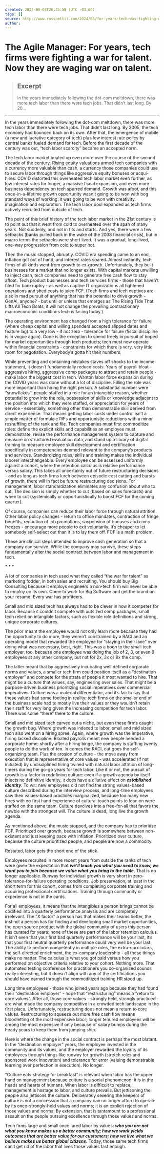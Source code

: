 ```yaml
---
created: 2024-09-04T20:33:59 (UTC -03:00)
tags: []
source: http://www.rosspettit.com/2024/08/for-years-tech-was-fighting-war-for.html?utm_source=tldrnewsletter
author: 
---
```


# The Agile Manager: For years, tech firms were fighting a war for talent. Now they are waging war on talent.

> ## Excerpt
> In the years immediately following the dot-com meltdown, there was more tech labor than there were tech jobs.  That didn’t last long.  By 20...

---
In the years immediately following the dot-com meltdown, there was more tech labor than there were tech jobs. That didn’t last long. By 2005, the tech economy had bounced back on its own. After that, the emergence of mobile (a new and lucrative category of tech) plus low interest rate policy by central banks fueled demand for tech. Before the first decade of the century was out, “tech labor scarcity” became an accepted norm.

The tech labor market heated up even more over the course of the second decade of the century. Rising equity valuations armed tech companies with a currency more valuable than cash, a currency those companies could use to secure labor through things like aggressive equity bonuses or acqui-hires. COVID distorted this overheated tech labor market even further, as low interest rates for longer, a massive fiscal expansion, and even more business dependency on tech spurred demand. Growth was afoot, and this once-in-a-lifetime growth opportunity wasn’t going to be won with bog standard ways of working: it was going to be won with creativity, imagination and exploration. The tech labor pool expanded as tech firms actively recruited from outside of tech.

The point of this brief history of the tech labor market in the 21st century is to point out that it went from cold to overheated over the span of many years. Not suddenly, and not in fits and starts. And yes, there were a few setbacks (banks pulled back in the wake of the 2008 financial crisis), but in macro terms the setbacks were short lived. It was a gradual, long-lived, one-way progression from cold to super hot.

Then the music stopped, abruptly. COVID era spending came to an end, inflation got out of hand, and interest rates soared. Almost instantly, tech firms of all kinds went from growth to ex-growth. Unfortunately, they built businesses for a market that no longer exists. With capital markets unwilling to inject cash, tech companies need to generate free cash flow to stay afloat. Tech product businesses and tech services firms - those that haven’t filed for bankruptcy - as well as captive IT organizations all tightened operations and shed costs to juice FCF. (Tech firms and tech captives are also in mad pursuit of anything that has the potential to drive growth - GenAI, anyone? - but until or unless that emerges as The Rising Tide That Lifts All Tech Boats, it will not change the prevailing contractionary macroeconomic conditions tech is facing today.)

The operating environment has changed from a high tolerance for failure (where cheap capital and willing spenders accepted slipped dates and feature lag) to a very low - if not zero - tolerance for failure (fiscal discipline is in vogue again). Gone is the exception to spend freely in pursuit of hoped for market opportunities through tech products; tech must now operate within financial constraints - constraints for which there is very, very little room for negotiation. Everybody’s gotta hit their numbers.

While preventing and containing mistakes staves off shocks to the income statement, it doesn’t fundamentally reduce costs. Years of payroll bloat - aggressive hiring, aggressive comp packages to attract and retain people - make labor the biggest cost in tech. Wanton labor force expansion during the COVID years was done without a lot of discipline. Filling the role was more important than hiring the right person. A substantial number were “snowflakes”: people staffed in a role for an intangible reason, whether potential to grow into the role, possession of skills or knowledge adjacent to the position into which they were staffed, or appreciation for years of service - essentially, something other than demonstrable skill derived from direct experience. That means getting labor costs under control isn’t a simple matter of formulaic RIFs and opportunistic reductions with a minor reshuffling of the rank and file. Tech companies must first commoditize roles: define the explicit skills and capabilities an employee must demonstrate, revise the performance management system to capture and measure on structured evaluation data, and stand up a library of digital training to measure employee skill development and certification specifically in competencies deemed relevant to the company’s products and services. Standardizing roles, skills and training makes the individual laborer interchangeable. Every employee can be assessed uniformly against a cohort, where the retention calculus is relative performance versus salary. This takes all uncertainty out of future restructuring decisions - and as long as tech firms lurch between episodic cost cutting and bursts of growth, there will in fact be future restructuring decisions. For management, labor standardization eliminates any confusion about who to cut. The decision is simply whether to cut (based on sales forecasts) and when to cut (systemically or opportunistically to boost FCF for the coming quarter).

Of course, companies can reduce their labor force through natural attrition. Other labor policy changes - return to office mandates, contraction of fringe benefits, reduction of job promotions, suspension of bonuses and comp freezes - encourage more people to exit voluntarily. It’s cheaper to let somebody self-select out than it is to lay them off. FCF is a math problem.

These are clinical steps intended to improve cash generation so that a company can survive. While the company may survive, these steps fundamentally alter the social contract between labor and management in tech.

\* \* \*

A lot of companies in tech used what they called “the war for talent” as marketing fodder, in both sales and recruiting. You should buy Big Consulting because it employs engineers a non-tech firm will never be able to employ on its own. Come to work for Big Software and get the brand on your resume. Every war has profiteers.

Small and mid sized tech has always had to be clever in how it competes for labor. Because it couldn’t compete with outsized comp packages, small tech relied on intangible factors, such as flexible role definitions and strong, unique corporate cultures.

The prior meant the employee would not only learn more because they had the opportunity to do more, they weren’t constrained by a RACI and an operating model that rewarded the employee for “staying in their lane” over doing what was necessary, best, right. This was a boon to the small tech employer, too, because one employee was doing the job of 2, 3, or even 8 employees at any other company, but not for 2x, 3x or 8x the comp.

The latter meant that by aggressively incubating well defined corporate norms and values, a smaller tech firm could position itself as a “destination employer” and compete for the strata of people it most wanted to hire. That might be a culture that values, say, engineering over sales. That might be a purpose-driven business prioritizing social imperatives over commercial imperatives. Culture was a material differentiator, and it’s fair to say that these values had some footing in reality: tech firms on the smaller end of the business scale had to mostly live their values or they wouldn’t retain their staff for very long given the increasing competition for tech labor. There was some “there” there to the culture.

Small and mid sized tech carved out a niche, but even these firms caught the growth bug. Where growth was indexed to labor, small and mid sized tech also went on a hiring spree. Again, where growth was the imperative, hiring lacked discipline. Bloated payrolls meant new people needed a corporate home; shortly after a hiring binge, the company is staffing twenty people to do the work of ten. In comes the RACI, out goes the self-organizing team. Plus the erosion of culture - the move away from execution that is representative of core values - was accelerated (if not initiated) by undisciplined hiring twined with natural labor attrition of long-timers during the go-go years for tech labor. Like it or not, the pursuit of growth is a factor in redefining culture: even if a growth agenda by itself injects no definitive identity, it does have a dilutive effect on _**established identity**_. To wit: new employees did not find the strong values-based culture described during the interview process, and long-time employees saw their values-based practices marginalized, because too many new hires with no first hand experience of cultural touch points to lean on were staffed on the same team. Culture devolves into a free-for-all that favors the newbie with the strongest will. The culture is dead, long live the growth agenda.

As mentioned above, the music stopped, and the company has to prioritize FCF. Prioritized over growth, because growth is somewhere between non-existent and just keeping pace with inflation. Prioritized over culture, because the culture prioritized people, and people are now a commodity.

Restated, labor gets the short end of the stick.

Employees recruited in more recent years from outside the ranks of tech were given the expectation that _**we’ll teach you what you need to know, we want you to join because we value what you bring to the table**_. That is no longer applicable. Runway for individual growth is very short in zero-tolerance-for-failure operating conditions. Job preservation, at least in the short term for this cohort, comes from completing corporate training and acquiring professional certifications. Training through community or experience is not in the cards.

For all employees, it means that the intangibles a person brings cannot be codified into a quarterly performance analysis and are completely irrelevant. The “X factor” a person has that makes their teams better, the instinct a person has for finding and developing small market opportunities, the open source product with the global community of users this person has curated for years: none of these are part of the labor retention calculus. It isn’t even that your first bad quarterly performance will be your last, it’s that your first neutral quarterly performance could very well be your last. The ability to perform competently in multiple roles, the extra-curriculars, the self-directed enrichment, the ex-company leadership - all these things make no matter. The calculus is what you got paid versus how you performed on objective criteria relative to your cohort. Nothing more. That automated testing conference for practitioners you co-organized sounds really interesting, but it doesn’t align with any of the certifications you should have earned through the commoditized training HR stood up.

Long time employees - those who joined years ago because they had found their “destination employer” - hope that “restructuring” means a “return to core values”. After all, those core values - strongly held, strongly practiced - are what made the company competitive in a crowded tech landscape in the first place. Unfortunately, restructuring does not mean a return to core values. Restructuring to squeeze out more free cash flow means bloodletting of the most expensive labor; longer tenured employees will be among the most expensive if only because of salary bumps during the heady years to keep them from jumping ship.

Here is where the change in the social contract is perhaps the most blatant. In the “destination employer” years, the employee invested in the community and its values, and the employer rewarded the loyalty of its employees through things like runway for growth (stretch roles and sponsored work innovation) and tolerance for error (valuing demonstrable learning over perfection in execution). No longer.

“Culture eats strategy for breakfast” is relevant when labor has the upper hand on management because culture is a social phenomenon: it is in the heads and hearts of humans. When labor is difficult to replace, management is hostage to labor, and culture prevails. But jettisoning the people also jettisons the culture. Deliberately severing the keepers of culture is not a concession that a company can no longer afford to operate by its once-strongly-held values and norms; it is an explicit rejection of those values and norms. By extension, that is tantamount to a professional assault on the people pursuing excellence through those values and norms.

Tech firms large and small once lured labor by values: _**who you are not what you know makes us a better community; how we work yields outcomes that are better value for our customers; how we live what we believe makes us better global citizens.**_ Today, those same tech firms can’t get rid of the labor that lives those values fast enough.
